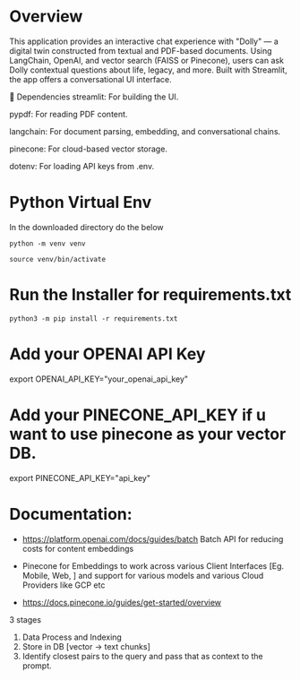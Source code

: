 # Overview

This application provides an interactive chat experience with "Dolly" — a digital twin constructed from textual and PDF-based documents. Using LangChain, OpenAI, and vector search (FAISS or Pinecone), users can ask Dolly contextual questions about life, legacy, and more. Built with Streamlit, the app offers a conversational UI interface.

🧱 Dependencies
streamlit: For building the UI.

pypdf: For reading PDF content.

langchain: For document parsing, embedding, and conversational chains.

pinecone: For cloud-based vector storage.

dotenv: For loading API keys from .env.


# Python Virtual Env

In the downloaded directory do the below

`python -m venv venv`


`source venv/bin/activate`


# Run the Installer for requirements.txt

`python3 -m pip install -r requirements.txt`


# Add your OPENAI API Key 

export OPENAI_API_KEY="your_openai_api_key"

# Add your PINECONE_API_KEY if u want to use pinecone as your vector DB.

export PINECONE_API_KEY="api_key"

# Documentation:

* https://platform.openai.com/docs/guides/batch Batch API for reducing costs for content embeddings

* Pinecone for Embeddings to work across various Client Interfaces [Eg. Mobile, Web, ] and support for various models and various Cloud Providers like GCP etc

* https://docs.pinecone.io/guides/get-started/overview 



3 stages

1. Data Process and Indexing
2. Store in DB [vector -> text chunks]
3. Identify closest pairs to the query and pass that as context to the prompt.